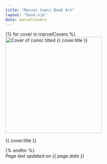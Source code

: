 ```yaml
---
title: "Marvel Comic Book Art"
layout: "base.njk"
data: marvelCovers
---
```

<div class="flex-container">
{% for cover in marvelCovers %}
    <article class="cover">
        <a href="{{ cover.urls[0].url | replace: "http:", "https:" }}" target="_detail">
        <img src="{{ cover.thumbnail.path | replace: "http:", "https:" }}.{{ cover.thumbnail.extension }}" width="300px" alt="Cover of comic titled {{ cover.title }}"/>
        </a>
        <div class="title">
            <p>{{ cover.title }}</p>
        </div>
    </article>
{% endfor %}
    <div class="pageupdates">
    <em>Page last updated on {{ page.date }}</em>
    </div>
</div>
